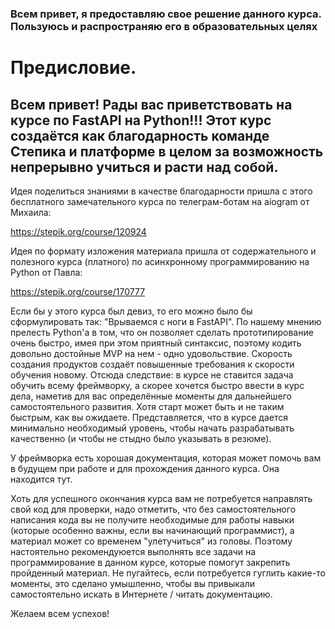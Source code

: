 ### Всем привет, я предоставляю свое решение данного курса. Пользуюсь и распространяю его в образовательных целях

# Предисловие.
## Всем привет! Рады вас приветствовать на курсе по FastAPI на Python!!! Этот курс создаётся как благодарность команде Степика и платформе в целом за возможность непрерывно учиться и расти над собой.

 

Идея поделиться знаниями в качестве благодарности пришла с этого бесплатного замечательного курса по телеграм-ботам на aiogram от Михаила:

https://stepik.org/course/120924

Идея по формату изложения материала пришла от содержательного и полезного курса (платного) по асинхронному программированию на Python от Павла:

https://stepik.org/course/170777

 

Если бы у этого курса был девиз, то его можно было бы сформулировать так: "Врываемся с ноги в FastAPI". По нашему мнению прелесть Python'а в том, что он позволяет сделать прототипирование очень быстро, имея при этом приятный синтаксис, поэтому кодить довольно достойные MVP на нем - одно удовольствие. Скорость создания продуктов создаёт повышенные требования к скорости обучения новому. Отсюда следствие: в курсе не ставится задача обучить всему фреймворку, а скорее хочется быстро ввести в курс дела, наметив для вас определённые моменты для дальнейшего самостоятельного развития. Хотя старт может быть и не таким быстрым, как вы ожидаете. Представляется, что в курсе дается минимально необходимый уровень, чтобы начать разрабатывать качественно (и чтобы не стыдно было указывать в резюме).

 

У фреймворка есть хорошая документация, которая может помочь вам в будущем при работе и для прохождения данного курса. Она находится тут.

 

Хоть для успешного окончания курса вам не потребуется направлять свой код для проверки, надо отметить, что без самостоятельного написания кода вы не получите необходимые для работы навыки (которые особенно важны, если вы начинающий программист), а материал может со временем "улетучиться" из головы. Поэтому настоятельно рекомендуюется выполнять все задачи на программирование в данном курсе, которые помогут закрепить пройденный материал. Не пугайтесь, если потребуется гуглить какие-то моменты, это сделано умышленно, чтобы вы привыкали самостоятельно искать в Интернете / читать документацию.

 

Желаем всем успехов! 